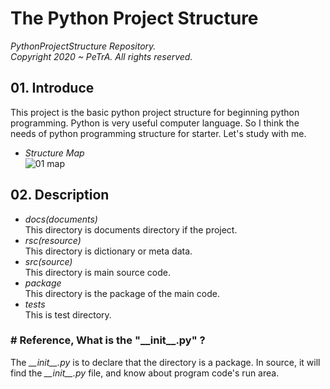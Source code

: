 The Python Project Structure
===================================================================================================================
_PythonProjectStructure Repository._      
_Copyright 2020 ~ PeTrA. All rights reserved._   
## 01. Introduce  
This project is the basic python project structure for beginning python programming. Python is very useful computer language. So I think the needs of python programming structure for starter. Let's study with me.   
* _Structure Map_   
![01  map](https://user-images.githubusercontent.com/33143731/111482413-3978ad00-8777-11eb-851a-6f3979100cf6.png)   
## 02. Description   
* _docs(documents)_   
This directory is documents directory if the project.   
* _rsc(resource)_   
This directory is dictionary or meta data.   
* _src(source)_   
This directory is main source code.   
* _package_   
This directory is the package of the main code.   
* _tests_   
This is test directory.   
### # Reference, What is the "\_\_init\_\_.py" ?   
The _\_\_init\_\_.py_ is to declare that the directory is a package. In source, it will find the _\_\_init\_\_.py_ file, and know about program code's run area.


